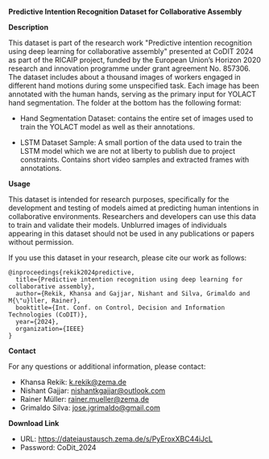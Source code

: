 **Predictive Intention Recognition Dataset for Collaborative Assembly**

**Description**

This dataset is part of the research work "Predictive intention recognition using deep learning for collaborative assembly" presented at CoDIT 2024 as part of the RICAIP project, funded by the European Union’s Horizon 2020 research and innovation programme under grant agreement No. 857306. The dataset includes about a thousand images of workers engaged in different hand motions during some unspecified task. Each image has been annotated with the human hands, serving as the primary input for YOLACT hand segmentation. The folder at the bottom has the following format:

- Hand Segmentation Dataset: contains the entire set of images used to train the YOLACT model as well as their annotations.

- LSTM Dataset Sample: A small portion of the data used to train the LSTM model which we are not at liberty to publish due to project constraints. Contains short video samples and extracted frames with annotations.

**Usage**

This dataset is intended for research purposes, specifically for the development and testing of models aimed at predicting human intentions in collaborative environments. Researchers and developers can use this data to train and validate their models. Unblurred images of individuals appearing in this dataset should not be used in any publications or papers without permission.

If you use this dataset in your research, please cite our work as follows:

```
@inproceedings{rekik2024predictive,
  title={Predictive intention recognition using deep learning for collaborative assembly},
  author={Rekik, Khansa and Gajjar, Nishant and Silva, Grimaldo and M{\"u}ller, Rainer},
  booktitle={Int. Conf. on Control, Decision and Information Technologies (CoDIT)},
  year={2024},
  organization={IEEE}
}
```

**Contact**

For any questions or additional information, please contact:

- Khansa Rekik: k.rekik@zema.de
- Nishant Gajjar: nishantkgajjar@outlook.com
- Rainer Müller: rainer.mueller@zema.de
- Grimaldo Silva: jose.jgrimaldo@gmail.com

**Download Link**

- URL: https://dateiaustausch.zema.de/s/PyEroxXBC44iJcL
- Password: CoDit_2024
